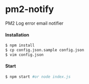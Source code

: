 # pm2-notify
PM2 Log error email notifier

#### Installation
```bash
$ npm install
$ cp config.json.sample config.json
$ vim config.json
```

#### Start
``` bash
$ npm start #or node index.js
```

